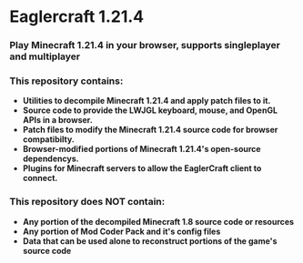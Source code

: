 # Eaglercraft 1.21.4
### Play Minecraft 1.21.4 in your browser, supports singleplayer and multiplayer
### This repository contains:

- **Utilities to decompile Minecraft 1.21.4 and apply patch files to it.**
- **Source code to provide the LWJGL keyboard, mouse, and OpenGL APIs in a browser.**
- **Patch files to modify the Minecraft 1.21.4 source code for browser compatibilty.**
- **Browser-modified portions of Minecraft 1.21.4's open-source dependencys.**
- **Plugins for Minecraft servers to allow the EaglerCraft client to connect.**
### This repository does NOT contain:

 - **Any portion of the decompiled Minecraft 1.8 source code or resources**
 - **Any portion of Mod Coder Pack and it's config files**
 - **Data that can be used alone to reconstruct portions of the game's source code**


